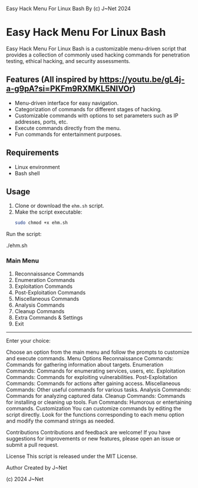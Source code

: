 Easy Hack Menu For Linux Bash By (c) J~Net 2024


# Easy Hack Menu For Linux Bash

Easy Hack Menu For Linux Bash is a customizable menu-driven script that provides a collection of commonly used hacking commands for penetration testing, ethical hacking, and security assessments.

## Features (All inspired by https://youtu.be/gL4j-a-g9pA?si=PKFm9RXMKL5NIVOr)

- Menu-driven interface for easy navigation.
- Categorization of commands for different stages of hacking.
- Customizable commands with options to set parameters such as IP addresses, ports, etc.
- Execute commands directly from the menu.
- Fun commands for entertainment purposes.

## Requirements

- Linux environment
- Bash shell

## Usage

1. Clone or download the `ehm.sh` script.
2. Make the script executable:
   ```bash
   sudo chmod +x ehm.sh

Run the script:

./ehm.sh



### Main Menu ###
1. Reconnaissance Commands
2. Enumeration Commands
3. Exploitation Commands
4. Post-Exploitation Commands
5. Miscellaneous Commands
6. Analysis Commands
7. Cleanup Commands
8. Extra Commands & Settings
9. Exit
------------------
Enter your choice: 


Choose an option from the main menu and follow the prompts to customize and execute commands.
Menu Options
Reconnaissance Commands: Commands for gathering information about targets.
Enumeration Commands: Commands for enumerating services, users, etc.
Exploitation Commands: Commands for exploiting vulnerabilities.
Post-Exploitation Commands: Commands for actions after gaining access.
Miscellaneous Commands: Other useful commands for various tasks.
Analysis Commands: Commands for analyzing captured data.
Cleanup Commands: Commands for installing or cleaning up tools.
Fun Commands: Humorous or entertaining commands.
Customization
You can customize commands by editing the script directly. Look for the functions corresponding to each menu option and modify the command strings as needed.

Contributions
Contributions and feedback are welcome! If you have suggestions for improvements or new features, please open an issue or submit a pull request.

License
This script is released under the MIT License.

Author
Created by J~Net

(c) 2024 J~Net

